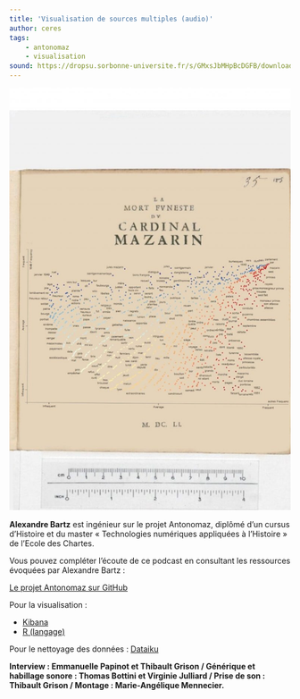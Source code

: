 ```yaml
---
title: 'Visualisation de sources multiples (audio)'
author: ceres
tags:
    - antonomaz
    - visualisation
sound: https://dropsu.sorbonne-universite.fr/s/GMxsJbMHpBcDGFB/download/Alexandre_antonomaz.mp3
---
```


![antonomaz](antonomaz.png)


**Alexandre Bartz** est ingénieur sur le projet Antonomaz, diplômé d’un cursus d’Histoire et du master « Technologies numériques appliquées à l’Histoire » de l’Ecole des Chartes.

Vous pouvez compléter l’écoute de ce podcast en consultant les ressources évoquées par Alexandre Bartz :

[Le projet Antonomaz sur GitHub](https://github.com/Antonomaz)

Pour la visualisation :

<!-- wp:list -->

- [Kibana](https://www.elastic.co/fr/kibana/)
- [R (langage)](https://openclassrooms.com/fr/courses/4525256-initiez-vous-au-langage-r-pour-analyser-vos-donnees)

<!-- /wp:list -->

Pour le nettoyage des données : [Dataiku](https://www.dataiku.com/)

**Interview : Emmanuelle Papinot et Thibault Grison / Générique et habillage sonore : Thomas Bottini et Virginie Julliard / Prise de son : Thibault Grison / Montage : Marie-Angélique Mennecier.**